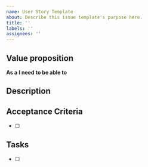 ```yaml
---
name: User Story Template
about: Describe this issue template's purpose here.
title: ''
labels: ''
assignees: ''
---
```


## Value proposition

**As a**
**I need**
**to be able to**

## Description

## Acceptance Criteria

- [ ]

## Tasks

- [ ]
